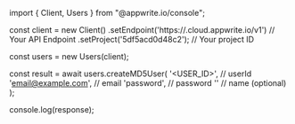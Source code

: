 import { Client, Users } from "@appwrite.io/console";

const client = new Client()
    .setEndpoint('https://<REGION>.cloud.appwrite.io/v1') // Your API Endpoint
    .setProject('5df5acd0d48c2'); // Your project ID

const users = new Users(client);

const result = await users.createMD5User(
    '<USER_ID>', // userId
    'email@example.com', // email
    'password', // password
    '<NAME>' // name (optional)
);

console.log(response);
